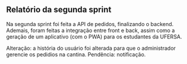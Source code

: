 ## Relatório da segunda sprint

Na segunda sprint foi feita a API de pedidos, finalizando o backend. Ademais, foram feitas a integração entre front e back, assim como
a geração de um aplicativo (com o PWA) para os estudantes da UFERSA.

Alteração: a história do usuário foi alterada para que o administrador gerencie os pedidios na cantina.
Pendência: notificação.